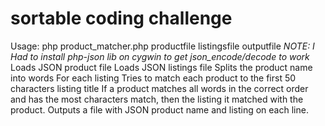 # sortable coding challenge
Usage: php product_matcher.php productfile listingsfile outputfile
*NOTE: I Had to install php-json lib on cygwin to get json_encode/decode to work*
Loads JSON product file
Loads JSON listings file
Splits the product name into words
For each listing
  Tries to match each product to the first 50 characters listing title
  If a product matches all words in the correct order and has the most characters match, then the listing it matched with the product.
Outputs a file with JSON product name and listing on each line.
